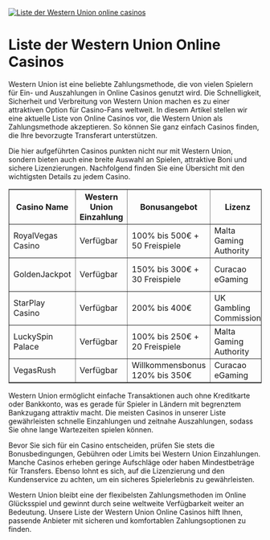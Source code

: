 [![Liste der Western Union online casinos](https://123-caf.pages.dev/gitsignup.png)](https://vrmoo.ru/Bt82HjjY)

<h1>Liste der Western Union Online Casinos</h1> <p>Western Union ist eine beliebte Zahlungsmethode, die von vielen Spielern für Ein- und Auszahlungen in Online Casinos genutzt wird. Die Schnelligkeit, Sicherheit und Verbreitung von Western Union machen es zu einer attraktiven Option für Casino-Fans weltweit. In diesem Artikel stellen wir eine aktuelle Liste von Online Casinos vor, die Western Union als Zahlungsmethode akzeptieren. So können Sie ganz einfach Casinos finden, die Ihre bevorzugte Transferart unterstützen.</p>  <p>Die hier aufgeführten Casinos punkten nicht nur mit Western Union, sondern bieten auch eine breite Auswahl an Spielen, attraktive Boni und sichere Lizenzierungen. Nachfolgend finden Sie eine Übersicht mit den wichtigsten Details zu jedem Casino.</p>  <table border="1" cellpadding="8" cellspacing="0" style="border-collapse:collapse; width:100%; max-width:800px;">   <thead>     <tr>       <th>Casino Name</th>       <th>Western Union Einzahlung</th>       <th>Bonusangebot</th>       <th>Lizenz</th>       <th>Spieleangebot</th>     </tr>   </thead>   <tbody>     <tr>       <td>RoyalVegas Casino</td>       <td>Verfügbar</td>       <td>100% bis 500€ + 50 Freispiele</td>       <td>Malta Gaming Authority</td>       <td>Slots, Roulette, Blackjack, Live Casino</td>     </tr>     <tr>       <td>GoldenJackpot</td>       <td>Verfügbar</td>       <td>150% bis 300€ + 30 Freispiele</td>       <td>Curacao eGaming</td>       <td>Jackpots, Spielautomaten, Poker</td>     </tr>     <tr>       <td>StarPlay Casino</td>       <td>Verfügbar</td>       <td>200% bis 400€</td>       <td>UK Gambling Commission</td>       <td>Live Dealer, Slots, Tischspiele</td>     </tr>     <tr>       <td>LuckySpin Palace</td>       <td>Verfügbar</td>       <td>100% bis 250€ + 20 Freispiele</td>       <td>Malta Gaming Authority</td>       <td>Slots, Video Poker, Live Casino</td>     </tr>     <tr>       <td>VegasRush</td>       <td>Verfügbar</td>       <td>Willkommensbonus 120% bis 350€</td>       <td>Curacao eGaming</td>       <td>Jackpots, Slots, Live Spiele</td>     </tr>   </tbody> </table>  <p>Western Union ermöglicht einfache Transaktionen auch ohne Kreditkarte oder Bankkonto, was es gerade für Spieler in Ländern mit begrenztem Bankzugang attraktiv macht. Die meisten Casinos in unserer Liste gewährleisten schnelle Einzahlungen und zeitnahe Auszahlungen, sodass Sie ohne lange Wartezeiten spielen können.</p>  <p>Bevor Sie sich für ein Casino entscheiden, prüfen Sie stets die Bonusbedingungen, Gebühren oder Limits bei Western Union Einzahlungen. Manche Casinos erheben geringe Aufschläge oder haben Mindestbeträge für Transfers. Ebenso lohnt es sich, auf die Lizenzierung und den Kundenservice zu achten, um ein sicheres Spielerlebnis zu gewährleisten.</p>  <p>Western Union bleibt eine der flexibelsten Zahlungsmethoden im Online Glücksspiel und gewinnt durch seine weltweite Verfügbarkeit weiter an Bedeutung. Unsere Liste der Western Union Online Casinos hilft Ihnen, passende Anbieter mit sicheren und komfortablen Zahlungsoptionen zu finden.</p>